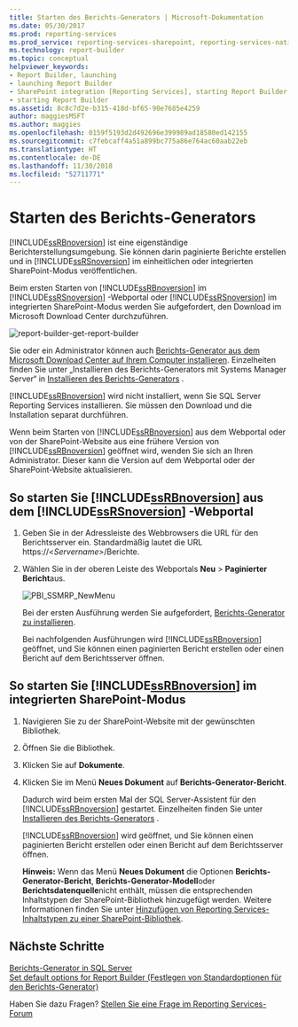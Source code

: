 ```yaml
---
title: Starten des Berichts-Generators | Microsoft-Dokumentation
ms.date: 05/30/2017
ms.prod: reporting-services
ms.prod_service: reporting-services-sharepoint, reporting-services-native
ms.technology: report-builder
ms.topic: conceptual
helpviewer_keywords:
- Report Builder, launching
- launching Report Builder
- SharePoint integration [Reporting Services], starting Report Builder
- starting Report Builder
ms.assetid: 8c8c7d2e-b315-418d-bf65-90e7685e4259
author: maggiesMSFT
ms.author: maggies
ms.openlocfilehash: 0159f5193d2d492696e399989ad18580ed142155
ms.sourcegitcommit: c7febcaff4a51a899bc775a86e764ac60aab22eb
ms.translationtype: HT
ms.contentlocale: de-DE
ms.lasthandoff: 11/30/2018
ms.locfileid: "52711771"
---
```

# <a name="start-report-builder"></a>Starten des Berichts-Generators

[!INCLUDE[ssRBnoversion](../../includes/ssrbnoversion.md)] ist eine eigenständige Berichterstellungsumgebung. Sie können darin paginierte Berichte erstellen und in [!INCLUDE[ssRSnoversion](../../includes/ssrsnoversion-md.md)] im einheitlichen oder integrierten SharePoint-Modus veröffentlichen.  
  
 Beim ersten Starten von [!INCLUDE[ssRBnoversion](../../includes/ssrbnoversion.md)] im [!INCLUDE[ssRSnoversion](../../includes/ssrsnoversion-md.md)] -Webportal oder [!INCLUDE[ssRSnoversion](../../includes/ssrsnoversion-md.md)] im integrierten SharePoint-Modus werden Sie aufgefordert, den Download im Microsoft Download Center durchzuführen. 
 
![report-builder-get-report-builder](../../reporting-services/report-builder/media/report-builder-get-report-builder.png) 
 
 Sie oder ein Administrator können auch [Berichts-Generator aus dem Microsoft Download Center auf Ihrem Computer installieren](https://go.microsoft.com/fwlink/?LinkID=219138). Einzelheiten finden Sie unter „Installieren des Berichts-Generators mit Systems Manager Server“ in [Installieren des Berichts-Generators](../../reporting-services/install-windows/install-report-builder.md) .
 
 [!INCLUDE[ssRBnoversion](../../includes/ssrbnoversion.md)] wird nicht installiert, wenn Sie SQL Server Reporting Services installieren. Sie müssen den Download und die Installation separat durchführen.  
  
 Wenn beim Starten von [!INCLUDE[ssRBnoversion](../../includes/ssrbnoversion.md)] aus dem Webportal oder von der SharePoint-Website aus eine frühere Version von [!INCLUDE[ssRBnoversion](../../includes/ssrbnoversion.md)] geöffnet wird, wenden Sie sich an Ihren Administrator. Dieser kann die Version auf dem Webportal oder der SharePoint-Website aktualisieren.  
  
## <a name="to-start-includessrbnoversionincludesssrbnoversionmd-from-the-includessrsnoversionincludesssrsnoversion-mdmd-web-portal"></a>So starten Sie [!INCLUDE[ssRBnoversion](../../includes/ssrbnoversion.md)] aus dem [!INCLUDE[ssRSnoversion](../../includes/ssrsnoversion-md.md)] -Webportal  
  
1.  Geben Sie in der Adressleiste des Webbrowsers die URL für den Berichtsserver ein. Standardmäßig lautet die URL https://\<*Servername*>/Berichte.  
  
2.  Wählen Sie in der oberen Leiste des Webportals **Neu** > **Paginierter Bericht**aus.  
  
     ![PBI_SSMRP_NewMenu](../../reporting-services/mobile-reports/media/pbi-ssmrp-newmenu.png "PBI_SSMRP_NewMenu")  
  
     Bei der ersten Ausführung werden Sie aufgefordert, [Berichts-Generator zu installieren](../../reporting-services/install-windows/install-report-builder.md). 
  
     Bei nachfolgenden Ausführungen wird [!INCLUDE[ssRBnoversion](../../includes/ssrbnoversion.md)] geöffnet, und Sie können einen paginierten Bericht erstellen oder einen Bericht auf dem Berichtsserver öffnen.  
  
## <a name="to-start-includessrbnoversionincludesssrbnoversionmd-in-sharepoint-integrated-mode"></a>So starten Sie [!INCLUDE[ssRBnoversion](../../includes/ssrbnoversion.md)] im integrierten SharePoint-Modus  
  
1.  Navigieren Sie zu der SharePoint-Website mit der gewünschten Bibliothek.  
  
2.  Öffnen Sie die Bibliothek.  
  
3.  Klicken Sie auf **Dokumente**.  
  
4.  Klicken Sie im Menü **Neues Dokument** auf **Berichts-Generator-Bericht**.  
  
     Dadurch wird beim ersten Mal der SQL Server-Assistent für den [!INCLUDE[ssRBnoversion](../../includes/ssrbnoversion.md)] gestartet. Einzelheiten finden Sie unter [Installieren des Berichts-Generators](../../reporting-services/install-windows/install-report-builder.md) .  
  
     [!INCLUDE[ssRBnoversion](../../includes/ssrbnoversion.md)] wird geöffnet, und Sie können einen paginierten Bericht erstellen oder einen Bericht auf dem Berichtsserver öffnen.  
  
     **Hinweis:** Wenn das Menü **Neues Dokument** die Optionen **Berichts-Generator-Bericht**, **Berichts-Generator-Modell**oder **Berichtsdatenquelle**nicht enthält, müssen die entsprechenden Inhaltstypen der SharePoint-Bibliothek hinzugefügt werden. Weitere Informationen finden Sie unter [Hinzufügen von Reporting Services-Inhaltstypen zu einer SharePoint-Bibliothek](../../reporting-services/report-server-sharepoint/add-reporting-services-content-types-to-a-sharepoint-library.md).  

## <a name="next-steps"></a>Nächste Schritte

[Berichts-Generator in SQL Server](../../reporting-services/report-builder/report-builder-in-sql-server-2016.md)   
[Set default options for Report Builder (Festlegen von Standardoptionen für den Berichts-Generator)](../../reporting-services/report-builder/set-default-options-for-report-builder.md)  

Haben Sie dazu Fragen? [Stellen Sie eine Frage im Reporting Services-Forum](https://go.microsoft.com/fwlink/?LinkId=620231)
